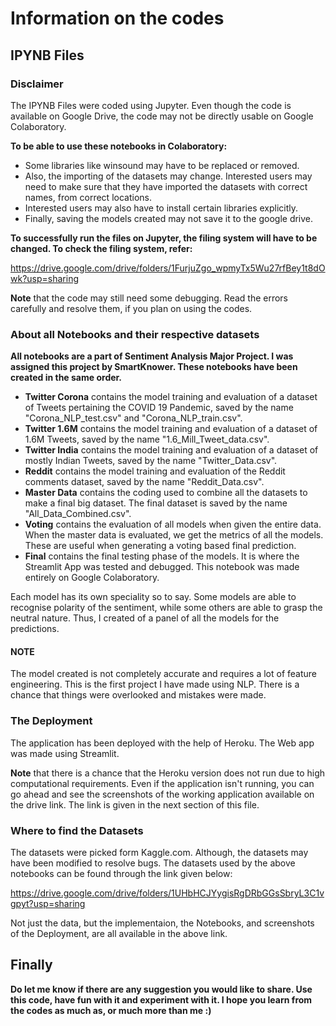# Information on the codes

## IPYNB Files

### Disclaimer

The IPYNB Files were coded using Jupyter. Even though the code is available on Google Drive, the code may not be directly usable on Google Colaboratory.

**To be able to use these notebooks in Colaboratory:**

- Some libraries like winsound may have to be replaced or removed.
- Also, the importing of the datasets may change. Interested users may need to make sure that they have imported the datasets with correct names, from correct locations.
- Interested users may also have to install certain libraries explicitly.
- Finally, saving the models created may not save it to the google drive.

**To successfully run the files on Jupyter, the filing system will have to be changed. To check the filing system, refer:**

https://drive.google.com/drive/folders/1FurjuZgo_wpmyTx5Wu27rfBey1t8dOwk?usp=sharing 

**Note** that the code may still need some debugging. Read the errors carefully and resolve them, if you plan on using the codes.


### About all Notebooks and their respective datasets

**All notebooks are a part of Sentiment Analysis Major Project. I was assigned this project by SmartKnower. These notebooks have been created in the same order.**

- **Twitter Corona** contains the model training and evaluation of a dataset of Tweets pertaining the COVID 19 Pandemic, saved by the name "Corona_NLP_test.csv" and "Corona_NLP_train.csv".
- **Twitter 1.6M** contains the model training and evaluation of a dataset of 1.6M Tweets, saved by the name "1.6_Mill_Tweet_data.csv".
- **Twitter India** contains the model training and evaluation of a dataset of mostly Indian Tweets, saved by the name "Twitter_Data.csv".
- **Reddit** contains the model training and evaluation of the Reddit comments dataset, saved by the name "Reddit_Data.csv".
- **Master Data** contains the coding used to combine all the datasets to make a final big dataset. The final dataset is saved by the name "All_Data_Combined.csv".
- **Voting** contains the evaluation of all models when given the entire data. When the master data is evaluated, we get the metrics of all the models. These are useful when generating a voting based final prediction.
- **Final** contains the final testing phase of the models. It is where the Streamlit App was tested and debugged. This notebook was made entirely on Google Colaboratory.

Each model has its own speciality so to say. Some models are able to recognise polarity of the sentiment, while some others are able to grasp the neutral nature. Thus, I created of a panel of all the models for the predictions.

#### NOTE
The model created is not completely accurate and requires a lot of feature engineering. This is the first project I have made using NLP. There is a chance that things were overlooked and mistakes were made.

### The Deployment

The application has been deployed with the help of Heroku. The Web app was made using Streamlit.

**Note** that there is a chance that the Heroku version does not run due to high computational requirements. Even if the application isn't running, you can go ahead and see the screenshots of the working application available on the drive link. The link is given in the next section of this file.

### Where to find the Datasets

The datasets were picked form Kaggle.com. Although, the datasets may have been modified to resolve bugs. The datasets used by the above notebooks can be found through the link given below:

https://drive.google.com/drive/folders/1UHbHCJYygisRgDRbGGsSbryL3C1vgpyt?usp=sharing

Not just the data, but the implementaion, the Notebooks, and screenshots of the Deployment, are all available in the above link.

## Finally

**Do let me know if there are any suggestion you would like to share. Use this code, have fun with it and experiment with it. I hope you learn from the codes as much as, or much more than me :)**
